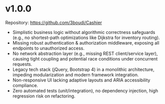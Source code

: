 # v1.0.0  
Repository: https://github.com/3boudi/Cashier

- Simplistic business logic without algorithmic correctness safeguards (e.g., no shortest-path optimizations like Dijkstra for inventory routing).  
- Missing robust authentication & authorization middleware, exposing all endpoints to unauthorized access.  
- No network abstraction layer (e.g., missing REST client/service layer), causing tight coupling and potential race conditions under concurrent requests.  
- Legacy tech stack (jQuery, Bootstrap 4) in a monolithic architecture, impeding modularization and modern framework integration.  
- Non-responsive UI lacking adaptive layouts and ARIA accessibility compliance.  
- Zero automated tests (unit/integration), no dependency injection, high regression risk on refactoring.  
